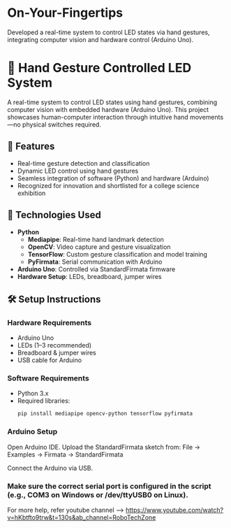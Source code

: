 # On-Your-Fingertips
Developed a real-time system to control LED states via hand gestures, integrating computer vision and hardware control (Arduino Uno).

# 🤖 Hand Gesture Controlled LED System

A real-time system to control LED states using hand gestures, combining computer vision with embedded hardware (Arduino Uno). This project showcases human-computer interaction through intuitive hand movements—no physical switches required.

## 🚀 Features
- Real-time gesture detection and classification
- Dynamic LED control using hand gestures
- Seamless integration of software (Python) and hardware (Arduino)
- Recognized for innovation and shortlisted for a college science exhibition

## 🧠 Technologies Used
- **Python**
  - **Mediapipe**: Real-time hand landmark detection
  - **OpenCV**: Video capture and gesture visualization
  - **TensorFlow**: Custom gesture classification and model training
  - **PyFirmata**: Serial communication with Arduino
- **Arduino Uno**: Controlled via StandardFirmata firmware
- **Hardware Setup**: LEDs, breadboard, jumper wires

## 🛠️ Setup Instructions

### Hardware Requirements
- Arduino Uno
- LEDs (1–3 recommended)
- Breadboard & jumper wires
- USB cable for Arduino

### Software Requirements
- Python 3.x
- Required libraries:
  ```bash
  pip install mediapipe opencv-python tensorflow pyfirmata

### Arduino Setup
Open Arduino IDE.
Upload the StandardFirmata sketch from:
File → Examples → Firmata → StandardFirmata

Connect the Arduino via USB.

### Make sure the correct serial port is configured in the script (e.g., COM3 on Windows or /dev/ttyUSB0 on Linux).

For more help, refer youtube channel --> https://www.youtube.com/watch?v=hKbtfto9trw&t=130s&ab_channel=RoboTechZone
